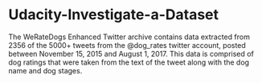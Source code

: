 # Udacity-Investigate-a-Dataset
The WeRateDogs Enhanced Twitter archive contains data extracted from 2356 of the 5000+ tweets from the @dog_rates twitter account, posted between November 15, 2015 and August 1, 2017. This data is comprised of dog ratings that were taken from the text of the tweet along with the dog name and dog stages.
